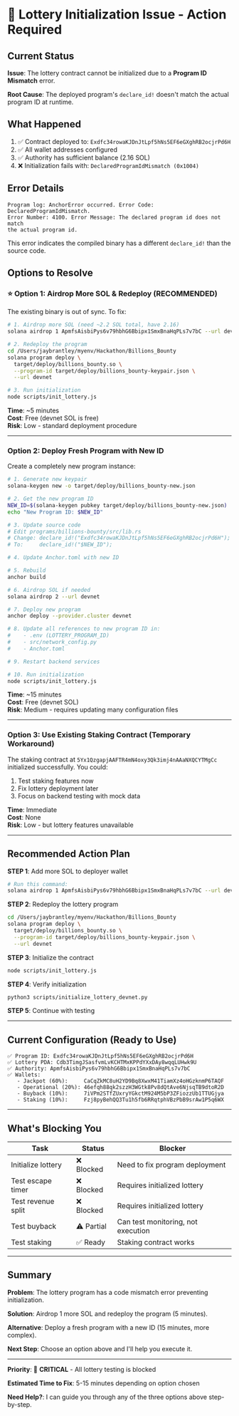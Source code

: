 # 🚨 Lottery Initialization Issue - Action Required

## Current Status

**Issue**: The lottery contract cannot be initialized due to a **Program ID Mismatch** error.

**Root Cause**: The deployed program's `declare_id!` doesn't match the actual program ID at runtime.

## What Happened

1. ✅ Contract deployed to: `Exdfc34rowaKJDnJtLpf5hNs5EF6eGXghRB2ocjrPd6H`
2. ✅ All wallet addresses configured
3. ✅ Authority has sufficient balance (2.16 SOL)
4. ❌ Initialization fails with: `DeclaredProgramIdMismatch (0x1004)`

## Error Details

```
Program log: AnchorError occurred. Error Code: DeclaredProgramIdMismatch. 
Error Number: 4100. Error Message: The declared program id does not match 
the actual program id.
```

This error indicates the compiled binary has a different `declare_id!` than the source code.

## Options to Resolve

### ⭐ Option 1: Airdrop More SOL & Redeploy (RECOMMENDED)

The existing binary is out of sync. To fix:

```bash
# 1. Airdrop more SOL (need ~2.2 SOL total, have 2.16)
solana airdrop 1 ApmfsAisbiPys6v79hbhG6Bbipx1SmxBnaHqPLs7v7bC --url devnet

# 2. Redeploy the program
cd /Users/jaybrantley/myenv/Hackathon/Billions_Bounty
solana program deploy \
  target/deploy/billions_bounty.so \
  --program-id target/deploy/billions_bounty-keypair.json \
  --url devnet

# 3. Run initialization
node scripts/init_lottery.js
```

**Time**: ~5 minutes  
**Cost**: Free (devnet SOL is free)  
**Risk**: Low - standard deployment procedure

---

### Option 2: Deploy Fresh Program with New ID

Create a completely new program instance:

```bash
# 1. Generate new keypair
solana-keygen new -o target/deploy/billions_bounty-new.json

# 2. Get the new program ID
NEW_ID=$(solana-keygen pubkey target/deploy/billions_bounty-new.json)
echo "New Program ID: $NEW_ID"

# 3. Update source code
# Edit programs/billions-bounty/src/lib.rs
# Change: declare_id!("Exdfc34rowaKJDnJtLpf5hNs5EF6eGXghRB2ocjrPd6H");
# To:     declare_id!("$NEW_ID");

# 4. Update Anchor.toml with new ID

# 5. Rebuild
anchor build

# 6. Airdrop SOL if needed
solana airdrop 2 --url devnet

# 7. Deploy new program
anchor deploy --provider.cluster devnet

# 8. Update all references to new program ID in:
#    - .env (LOTTERY_PROGRAM_ID)
#    - src/network_config.py
#    - Anchor.toml

# 9. Restart backend services

# 10. Run initialization
node scripts/init_lottery.js
```

**Time**: ~15 minutes  
**Cost**: Free (devnet SOL)  
**Risk**: Medium - requires updating many configuration files

---

### Option 3: Use Existing Staking Contract (Temporary Workaround)

The staking contract at `5Yx1QzgapjAAFTR4mN4oxy3Qk3imj4nAAaNXQCYTMgCc` initialized successfully. You could:

1. Test staking features now
2. Fix lottery deployment later
3. Focus on backend testing with mock data

**Time**: Immediate  
**Cost**: None  
**Risk**: Low - but lottery features unavailable

---

## Recommended Action Plan

**STEP 1**: Add more SOL to deployer wallet

```bash
# Run this command:
solana airdrop 1 ApmfsAisbiPys6v79hbhG6Bbipx1SmxBnaHqPLs7v7bC --url devnet
```

**STEP 2**: Redeploy the lottery program

```bash
cd /Users/jaybrantley/myenv/Hackathon/Billions_Bounty
solana program deploy \
  target/deploy/billions_bounty.so \
  --program-id target/deploy/billions_bounty-keypair.json \
  --url devnet
```

**STEP 3**: Initialize the contract

```bash
node scripts/init_lottery.js
```

**STEP 4**: Verify initialization

```bash
python3 scripts/initialize_lottery_devnet.py
```

**STEP 5**: Continue with testing

---

## Current Configuration (Ready to Use)

```
✅ Program ID: Exdfc34rowaKJDnJtLpf5hNs5EF6eGXghRB2ocjrPd6H
✅ Lottery PDA: Cdb3TimgJSasfvmLvKCHTMxKPPdYXxDAy8wqqLUHwk9U
✅ Authority: ApmfsAisbiPys6v79hbhG6Bbipx1SmxBnaHqPLs7v7bC
✅ Wallets:
   - Jackpot (60%):     CaCqZkMC8uH2YD9Bq8XwxM41TiamXz4oHGzknmP6TAQF
   - Operational (20%): 46efqh88qk2szzH3WGtk8Pv8dQtAve6NjsqTB9dtoR2D
   - Buyback (10%):     7iVPm2STfZUxryYGkctM924M5bP3ZFiozzUb1TTUGjya
   - Staking (10%):     Fzj8pyBehQQ3Tu1h5fb6RRqtphVBzPbB9srAw1P5q6WX
```

---

## What's Blocking You

| Task | Status | Blocker |
|------|--------|---------|
| Initialize lottery | ❌ Blocked | Need to fix program deployment |
| Test escape timer | ❌ Blocked | Requires initialized lottery |
| Test revenue split | ❌ Blocked | Requires initialized lottery |
| Test buyback | ⚠️ Partial | Can test monitoring, not execution |
| Test staking | ✅ Ready | Staking contract works |

---

## Summary

**Problem**: The lottery program has a code mismatch error preventing initialization.

**Solution**: Airdrop 1 more SOL and redeploy the program (5 minutes).

**Alternative**: Deploy a fresh program with a new ID (15 minutes, more complex).

**Next Step**: Choose an option above and I'll help you execute it.

---

**Priority**: 🔴 **CRITICAL** - All lottery testing is blocked

**Estimated Time to Fix**: 5-15 minutes depending on option chosen

**Need Help?**: I can guide you through any of the three options above step-by-step.


